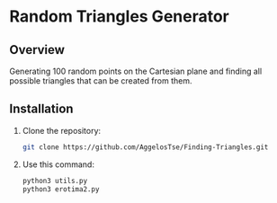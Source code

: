 # Random Triangles Generator

## Overview

Generating 100 random points on the Cartesian plane and finding all possible triangles that can be created from them.


## Installation

1. Clone the repository:

   ```bash
   git clone https://github.com/AggelosTse/Finding-Triangles.git

2. Use this command:

    ```bash
   python3 utils.py
   python3 erotima2.py
